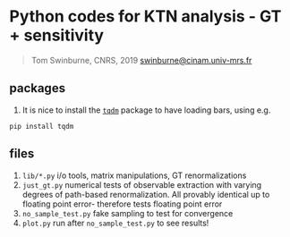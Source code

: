 # Python codes for KTN analysis - GT + sensitivity
>Tom Swinburne, CNRS, 2019
>swinburne@cinam.univ-mrs.fr

## packages
1. It is nice to install the [`tqdm`](https://pypi.org/project/tqdm/) package to have loading bars, using e.g.
```
pip install tqdm
```

## files
1. `lib/*.py` i/o tools, matrix manipulations, GT renormalizations
2. `just_gt.py` numerical tests of observable extraction with varying degrees of path-based renormalization. All provably identical up to floating point error- therefore tests floating point error
3. `no_sample_test.py` fake sampling to test for convergence
4. `plot.py` run after `no_sample_test.py` to see results!
